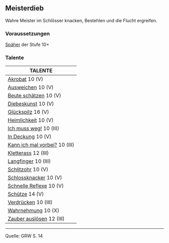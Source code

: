 ## Meisterdieb

Wahre Meister im Schlösser knacken, Bestehlen und die Flucht ergreifen.

### Voraussetzungen

[Späher](charaktere-klasse-spaeher.md) der Stufe 10+

### Talente

| TALENTE                                                         |
| --------------------------------------------------------------- |
| [Akrobat](talente/akrobat.md) 10 (V)                            |
| [Ausweichen](talente/ausweichen.md) 10 (V)                      |
| [Beute schätzen](talente/beute-schaetzen.md) 10 (V)             |
| [Diebeskunst](talente/diebeskunst.md) 10 (V)                    |
| [Glückspilz](talente/glueckspilz.md) 16 (V)                     |
| [Heimlichkeit](talente/heimlichkeit.md) 10 (V)                  |
| [Ich muss weg!](talente/ich-muss-weg.md) 10 (III)               |
| [In Deckung](talente/in-deckung.md) 10 (V)                      |
| [Kann ich mal vorbei?](talente/kann-ich-mal-vorbei.md) 10 (III) |
| [Kletterass](talente/kletterass.md) 12 (III)                    |
| [Langfinger](talente/langfinger.md) 10 (III)                    |
| [Schlitzohr](talente/schlitzohr.md) 10 (V)                      |
| [Schlossknacker](talente/schlossknacker.md) 10 (V)              |
| [Schnelle Reflexe](talente/schnelle-reflexe.md) 10 (V)          |
| [Schütze](talente/schuetze.md) 14 (V)                           |
| [Verdrücken](talente/verdruecken.md) 10 (III)                   |
| [Wahrnehmung](talente/wahrnehmung.md) 10 (X)                    |
| [Zauber auslösen](talente/zauber-ausloesen.md) 12 (III)         |

---

Quelle: GRW S. 14
